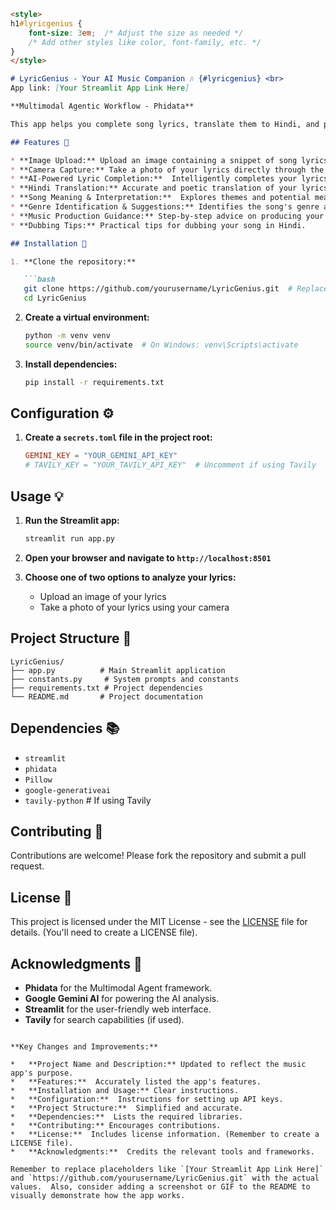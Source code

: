 ```markdown
<style>
h1#lyricgenius {
    font-size: 3em;  /* Adjust the size as needed */
    /* Add other styles like color, font-family, etc. */
}
</style>

# LyricGenius - Your AI Music Companion 🎶 {#lyricgenius} <br>
App link: [Your Streamlit App Link Here]

**Multimodal Agentic Workflow - Phidata**

This app helps you complete song lyrics, translate them to Hindi, and provides comprehensive guidance on music production, from concept to final output.

## Features 🌟

* **Image Upload:** Upload an image containing a snippet of song lyrics.
* **Camera Capture:** Take a photo of your lyrics directly through the app.
* **AI-Powered Lyric Completion:**  Intelligently completes your lyrics, maintaining style and theme using Google Gemini.
* **Hindi Translation:** Accurate and poetic translation of your lyrics to Hindi.
* **Song Meaning & Interpretation:**  Explores themes and potential meanings within your lyrics.
* **Genre Identification & Suggestions:** Identifies the song's genre and suggests fitting alternatives.
* **Music Production Guidance:** Step-by-step advice on producing your song, including DAW recommendations, editing process, and collaboration tools.
* **Dubbing Tips:** Practical tips for dubbing your song in Hindi.

## Installation 🚀

1. **Clone the repository:**

   ```bash
   git clone https://github.com/yourusername/LyricGenius.git  # Replace with your repository URL
   cd LyricGenius
   ```

2. **Create a virtual environment:**

   ```bash
   python -m venv venv
   source venv/bin/activate  # On Windows: venv\Scripts\activate
   ```

3. **Install dependencies:**

   ```bash
   pip install -r requirements.txt
   ```

## Configuration ⚙️

1. **Create a `secrets.toml` file in the project root:**

   ```toml
   GEMINI_KEY = "YOUR_GEMINI_API_KEY" 
   # TAVILY_KEY = "YOUR_TAVILY_API_KEY"  # Uncomment if using Tavily
   ```

## Usage 💡

1. **Run the Streamlit app:**

   ```bash
   streamlit run app.py
   ```

2. **Open your browser and navigate to `http://localhost:8501`**

3. **Choose one of two options to analyze your lyrics:**
    * Upload an image of your lyrics
    * Take a photo of your lyrics using your camera


## Project Structure 📁

```
LyricGenius/
├── app.py          # Main Streamlit application
├── constants.py     # System prompts and constants
├── requirements.txt # Project dependencies
└── README.md       # Project documentation
```

## Dependencies 📚

* `streamlit`
* `phidata`
* `Pillow`
* `google-generativeai`
* `tavily-python` # If using Tavily


## Contributing 🤝

Contributions are welcome!  Please fork the repository and submit a pull request.

## License 📄

This project is licensed under the MIT License - see the [LICENSE](LICENSE) file for details. (You'll need to create a LICENSE file).


## Acknowledgments 👏

* **Phidata** for the Multimodal Agent framework.
* **Google Gemini AI** for powering the AI analysis.
* **Streamlit** for the user-friendly web interface.
* **Tavily** for search capabilities (if used).
```

**Key Changes and Improvements:**

*   **Project Name and Description:** Updated to reflect the music app's purpose.
*   **Features:**  Accurately listed the app's features.
*   **Installation and Usage:** Clear instructions.
*   **Configuration:**  Instructions for setting up API keys.
*   **Project Structure:**  Simplified and accurate.
*   **Dependencies:**  Lists the required libraries.
*   **Contributing:** Encourages contributions.
*   **License:**  Includes license information. (Remember to create a LICENSE file).
*   **Acknowledgments:**  Credits the relevant tools and frameworks.

Remember to replace placeholders like `[Your Streamlit App Link Here]` and `https://github.com/yourusername/LyricGenius.git` with the actual values.  Also, consider adding a screenshot or GIF to the README to visually demonstrate how the app works.
